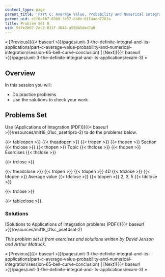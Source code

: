 ```yaml
---
content_type: page
parent_title: 'Part C: Average Value, Probability and Numerical Integration'
parent_uid: e1f8a1b7-89b8-3e57-da0e-01f4ada7283a
title: Problem Set 8
uid: 94fe2b07-2ec2-811f-3644-a59845dad7a0
---
```


« [Previous]({{< baseurl >}}/pages/unit-3-the-definite-integral-and-its-applications/part-c-average-value-probability-and-numerical-integration/session-65-bell-curve-conclusion) | [Next]({{< baseurl >}}/pages/unit-3-the-definite-integral-and-its-applications/exam-3) »

Overview
--------

In this session you will:

*   Do practice problems
*   Use the solutions to check your work

Problems Set
------------

Use [Applications of Integration (PDF)]({{< baseurl >}}/resources/mit18_01sc_pset4prb-2) to do the problems below.

{{< tableopen >}}
{{< theadopen >}}
{{< tropen >}}
{{< thopen >}}
Section
{{< thclose >}}
{{< thopen >}}
Topic
{{< thclose >}}
{{< thopen >}}
Exercises
{{< thclose >}}

{{< trclose >}}

{{< theadclose >}}
{{< tropen >}}
{{< tdopen >}}
4D
{{< tdclose >}}
{{< tdopen >}}
Average value
{{< tdclose >}}
{{< tdopen >}}
2, 3, 5
{{< tdclose >}}

{{< trclose >}}

{{< tableclose >}}

### Solutions

[Solutions to Applications of Integration problems (PDF)]({{< baseurl >}}/resources/mit18_01sc_pset4sol-2)

_This problem set is from exercises and solutions written by David Jerison and Arthur Mattuck._

« [Previous]({{< baseurl >}}/pages/unit-3-the-definite-integral-and-its-applications/part-c-average-value-probability-and-numerical-integration/session-65-bell-curve-conclusion) | [Next]({{< baseurl >}}/pages/unit-3-the-definite-integral-and-its-applications/exam-3) »